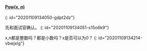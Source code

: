 #### [Pow(x, n)](https://leetcode-cn.com/problems/powx-n/)
{: id="20201109134050-gdpt2dz"}

先和面试官确认。
{: id="20201109134051-s15o6k9"}

x,n都是整数吗？都是小数吗？x是否可以为0？
{: id="20201109134214-vbwjxlg"}
